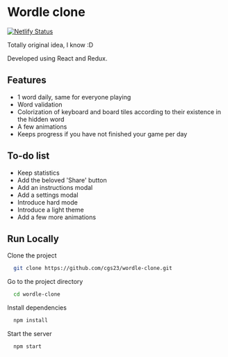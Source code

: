 
# Wordle clone

[![Netlify Status](https://api.netlify.com/api/v1/badges/6402e583-213b-49e8-ba17-d4f3f863f666/deploy-status)](https://app.netlify.com/sites/amazing-sinoussi-e409e7/deploys)

Totally original idea, I know :D

Developed using React and Redux. 


## Features

- 1 word daily, same for everyone playing
- Word validation
- Colorization of keyboard and board tiles according to their existence in the hidden word
- A few animations
- Keeps progress if you have not finished your game per day
## To-do list

- Keep statistics
- Add the beloved 'Share' button 
- Add an instructions modal
- Add a settings modal
- Introduce hard mode
- Introduce a light theme
- Add a few more animations
## Run Locally

Clone the project

```bash
  git clone https://github.com/cgs23/wordle-clone.git
```

Go to the project directory

```bash
  cd wordle-clone
```

Install dependencies

```bash
  npm install
```

Start the server

```bash
  npm start
```

